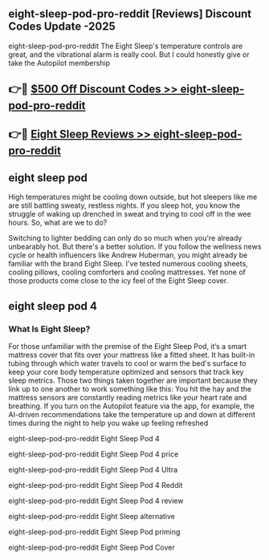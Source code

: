 ## eight-sleep-pod-pro-reddit [Reviews​] Discount Codes Update -2025

eight-sleep-pod-pro-reddit The Eight Sleep's temperature controls are great, and the vibrational alarm is really cool. But I could honestly give or take the Autopilot membership

## 👉🔴 [$500 Off Discount Codes >> eight-sleep-pod-pro-reddit](http://download.freeplayer.one?title=eight-sleep-pod-pro-reddit&ref=18-ES)

## 👉🔴 [Eight Sleep Reviews >> eight-sleep-pod-pro-reddit](http://download.freeplayer.one?title=eight-sleep-pod-pro-reddit&ref=18-ES)

## eight sleep pod

High temperatures might be cooling down outside, but hot sleepers like me are still battling sweaty, restless nights. If you sleep hot, you know the struggle of waking up drenched in sweat and trying to cool off in the wee hours. So, what are we to do?

Switching to lighter bedding can only do so much when you're already unbearably hot. But there's a better solution. If you follow the wellness news cycle or health influencers like Andrew Huberman, you might already be familiar with the brand Eight Sleep. I've tested numerous cooling sheets, cooling pillows, cooling comforters and cooling mattresses. Yet none of those products come close to the icy feel of the Eight Sleep cover.

## eight sleep pod 4

### What Is Eight Sleep?

For those unfamiliar with the premise of the Eight Sleep Pod, it’s a smart mattress cover that fits over your mattress like a fitted sheet. It has built-in tubing through which water travels to cool or warm the bed's surface to keep your core body temperature optimized and sensors that track key sleep metrics. Those two things taken together are important because they link up to one another to work something like this: You hit the hay and the mattress sensors are constantly reading metrics like your heart rate and breathing. If you turn on the Autopilot feature via the app, for example, the AI-driven recommendations take the temperature up and down at different times during the night to help you wake up feeling refreshed

eight-sleep-pod-pro-reddit Eight Sleep Pod 4

eight-sleep-pod-pro-reddit Eight Sleep Pod 4 price

eight-sleep-pod-pro-reddit Eight Sleep Pod 4 Ultra

eight-sleep-pod-pro-reddit Eight Sleep Pod 4 Reddit

eight-sleep-pod-pro-reddit Eight Sleep Pod 4 review

eight-sleep-pod-pro-reddit Eight Sleep alternative

eight-sleep-pod-pro-reddit Eight Sleep Pod priming

eight-sleep-pod-pro-reddit Eight Sleep Pod Cover